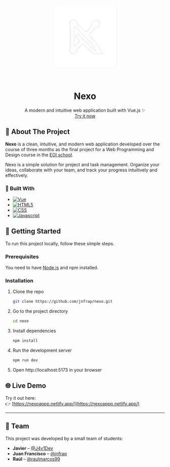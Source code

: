 <p align="center">
  <img src="./public/branding/Nx.png" alt="Nexo Logo" width="200"/>
</p>
<br />
<div align="center">
<h1 align="center">Nexo</h1>

  <p align="center">
    A modern and intuitive web application built with Vue.js ✨
    <br />
    <a href="https://nexoappp.netlify.app/">Try it now</a>
  </p>
</div>

<!-- ABOUT THE PROJECT -->
## 📖 About The Project


**Nexo** is a clean, intuitive, and modern web application developed over the course of three months as the final project for a Web Programming and Design course in the [EOI school](https://www.eoi.es/es).

Nexo is a simple solution for project and task management. Organize your ideas, collaborate with your team, and track your progress intuitively and effectively.

### 🧰 Built With

- [![Vue][Vue.js]][Vue-url]
- [![HTML5][HTML]][HTML-url]
- [![CSS][CSS]][CSS-url]
- [![Javascript][JS]][JS-url]


## 🚀 Getting Started

To run this project locally, follow these simple steps.

### Prerequisites

You need to have [Node.js](https://nodejs.org/) and npm installed.

### Installation

1. Clone the repo
   ```bash
   git clone https://github.com/jnfrap/nexo.git
2. Go to the project directory
   ```bash
   cd nexo
3. Install dependencies
   ```bash
   npm install
4. Run the development server
   ```bash
   npm run dev
5. Open http://localhost:5173 in your browser

## 🌐 Live Demo

Try it out here:  
👉 [https://nexoappp.netlify.app/](https://nexoappp.netlify.app/)

---

## 👥 Team

This project was developed by a small team of students:

- **Javier** – [@J4v1Dev](https://github.com/J4v1Dev)  
- **Juan Francisco** – [@jnfrap](https://github.com/jnfrap)
- **Raúl** – [@raulmarcos99](https://github.com/raulmarcos99)

<!-- MARKDOWN LINKS & IMAGES -->
[Vue.js]: https://img.shields.io/badge/Vue.js-35495E?style=for-the-badge&logo=vuedotjs&logoColor=4FC08D
[Vue-url]: https://vuejs.org/
[HTML]: https://img.shields.io/badge/HTML5-E34F26?style=for-the-badge&logo=html5&logoColor=white
[HTML-url]: https://developer.mozilla.org/es/docs/Web/HTML
[CSS]: https://img.shields.io/badge/CSS3-1572B6?style=for-the-badge&logo=css3&logoColor=white
[CSS-url]: https://developer.mozilla.org/es/docs/Web/CSS
[JS]: https://img.shields.io/badge/JavaScript-F7DF1E?style=for-the-badge&logo=javascript&logoColor=black
[JS-url]: https://developer.mozilla.org/es/docs/Web/JavaScript

